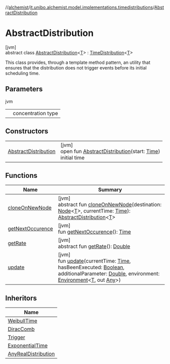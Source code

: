 //[alchemist](../../../index.md)/[it.unibo.alchemist.model.implementations.timedistributions](../index.md)/[AbstractDistribution](index.md)

# AbstractDistribution

[jvm]\
abstract class [AbstractDistribution](index.md)<[T](index.md)> : [TimeDistribution](../../it.unibo.alchemist.model.interfaces/-time-distribution/index.md)<[T](../../it.unibo.alchemist.model.implementations.layers/-uniform-layer/index.md)> 

This class provides, through a template method pattern, an utility that ensures that the distribution does not trigger events before its initial scheduling time.

## Parameters

jvm

| | |
|---|---|
| <T> | concentration type |

## Constructors

| | |
|---|---|
| [AbstractDistribution](-abstract-distribution.md) | [jvm]<br>open fun [AbstractDistribution](-abstract-distribution.md)(start: [Time](../../it.unibo.alchemist.model.interfaces/-time/index.md))<br>initial time |

## Functions

| Name | Summary |
|---|---|
| [cloneOnNewNode](clone-on-new-node.md) | [jvm]<br>abstract fun [cloneOnNewNode](clone-on-new-node.md)(destination: [Node](../../it.unibo.alchemist.model.interfaces/-node/index.md)<[T](../../it.unibo.alchemist.model.implementations.layers/-uniform-layer/index.md)>, currentTime: [Time](../../it.unibo.alchemist.model.interfaces/-time/index.md)): [AbstractDistribution](index.md)<[T](../../it.unibo.alchemist.model.implementations.layers/-uniform-layer/index.md)> |
| [getNextOccurence](get-next-occurence.md) | [jvm]<br>fun [getNextOccurence](get-next-occurence.md)(): [Time](../../it.unibo.alchemist.model.interfaces/-time/index.md) |
| [getRate](../../it.unibo.alchemist.model.interfaces/-time-distribution/get-rate.md) | [jvm]<br>abstract fun [getRate](../../it.unibo.alchemist.model.interfaces/-time-distribution/get-rate.md)(): [Double](https://kotlinlang.org/api/latest/jvm/stdlib/kotlin/-double/index.html) |
| [update](update.md) | [jvm]<br>fun [update](update.md)(currentTime: [Time](../../it.unibo.alchemist.model.interfaces/-time/index.md), hasBeenExecuted: [Boolean](https://kotlinlang.org/api/latest/jvm/stdlib/kotlin/-boolean/index.html), additionalParameter: [Double](https://kotlinlang.org/api/latest/jvm/stdlib/kotlin/-double/index.html), environment: [Environment](../../it.unibo.alchemist.model.interfaces/-environment/index.md)<[T](../../it.unibo.alchemist.model.implementations.layers/-uniform-layer/index.md), out [Any](https://kotlinlang.org/api/latest/jvm/stdlib/kotlin/-any/index.html)>) |

## Inheritors

| Name |
|---|
| [WeibullTime](../-weibull-time/index.md) |
| [DiracComb](../-dirac-comb/index.md) |
| [Trigger](../-trigger/index.md) |
| [ExponentialTime](../-exponential-time/index.md) |
| [AnyRealDistribution](../-any-real-distribution/index.md) |
